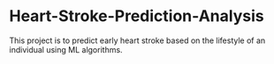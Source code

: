 # Heart-Stroke-Prediction-Analysis
This project is to predict early heart stroke based on the lifestyle of an individual using ML algorithms.
